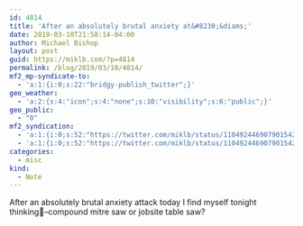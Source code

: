 ```yaml
---
id: 4814
title: 'After an absolutely brutal anxiety at&#8230;&diams;'
date: 2019-03-10T21:58:14-04:00
author: Michael Bishop
layout: post
guid: https://miklb.com/?p=4814
permalink: /blog/2019/03/10/4814/
mf2_mp-syndicate-to:
  - 'a:1:{i:0;s:22:"bridgy-publish_twitter";}'
geo_weather:
  - 'a:2:{s:4:"icon";s:4:"none";s:10:"visibility";s:6:"public";}'
geo_public:
  - "0"
mf2_syndication:
  - 'a:1:{i:0;s:52:"https://twitter.com/miklb/status/1104924469079015425";}'
  - 'a:1:{i:0;s:52:"https://twitter.com/miklb/status/1104924469079015425";}'
categories:
  - misc
kind:
  - Note
---
```

After an absolutely brutal anxiety attack today I find myself tonight thinking–compound mitre saw or jobsite table saw?